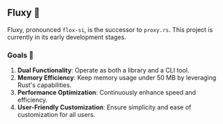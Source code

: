 ## Fluxy 🚀
Fluxy, pronounced `flox-si`, is the successor to `proxy.rs`. This project is currently in its early development stages.

### Goals 🎯

1. **Dual Functionality**: Operate as both a library and a CLI tool.
2. **Memory Efficiency**: Keep memory usage under 50 MB by leveraging Rust's capabilities.
3. **Performance Optimization**: Continuously enhance speed and efficiency.
4. **User-Friendly Customization**: Ensure simplicity and ease of customization for all users. 
